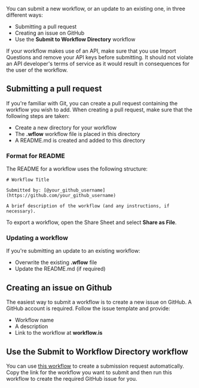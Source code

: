 You can submit a new workflow, or an update to an existing one, in three different ways:

- Submitting a pull request
- Creating an issue on GitHub
- Use the **Submit to Workflow Directory** workflow

If your workflow makes use of an API, make sure that you use Import Questions and remove your API keys before submitting. It should not violate an API developer's terms of service as it would result in consequences for the user of the workflow.

## Submitting a pull request

If you're familiar with Git, you can create a pull request containing the workflow you wish to add. When creating a pull request, make sure that the following steps are taken:

- Create a new directory for your workflow
- The **.wflow** workflow file is placed in this directory
- A README.md is created and added to this directory

### Format for README

The README for a workflow uses the following structure:

    # Workflow Title
    
    Submitted by: [@your_github_username](https://github.com/your_github_username)
   
    A brief description of the workflow (and any instructions, if necessary).

To export a workflow, open the Share Sheet and select **Share as File**.

### Updating a workflow

If you're submitting an update to an existing workflow:

- Overwrite the existing **.wflow** file
- Update the README.md (if required)

## Creating an issue on Github

The easiest way to submit a workflow is to create a new issue on GitHub. A GitHub account is required. Follow the issue template and provide:

- Workflow name
- A description
- Link to the workflow at **workflow.is**

## Use the Submit to Workflow Directory workflow

You can use [this workflow](workflows/Submit%20to%20Workflow%20Directory/Submit%20to%20Workflow%20Directory.wflow) to create a submission request automatically. Copy the link for the workflow you want to submit and then run this workflow to create the required GitHub issue for you.